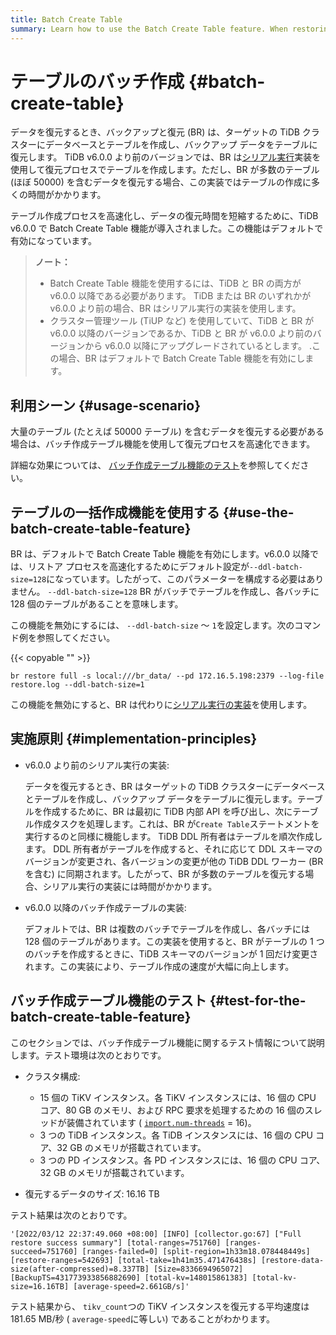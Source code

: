 ```yaml
---
title: Batch Create Table
summary: Learn how to use the Batch Create Table feature. When restoring data, BR can create tables in batches to speed up the restore process.
---
```


# テーブルのバッチ作成 {#batch-create-table}

データを復元するとき、バックアップと復元 (BR) は、ターゲットの TiDB クラスターにデータベースとテーブルを作成し、バックアップ データをテーブルに復元します。 TiDB v6.0.0 より前のバージョンでは、BR は[シリアル実行](#implementation-principles)実装を使用して復元プロセスでテーブルを作成します。ただし、BR が多数のテーブル (ほぼ 50000) を含むデータを復元する場合、この実装ではテーブルの作成に多くの時間がかかります。

テーブル作成プロセスを高速化し、データの復元時間を短縮するために、TiDB v6.0.0 で Batch Create Table 機能が導入されました。この機能はデフォルトで有効になっています。

> **ノート：**
>
> -   Batch Create Table 機能を使用するには、TiDB と BR の両方が v6.0.0 以降である必要があります。 TiDB または BR のいずれかが v6.0.0 より前の場合、BR はシリアル実行の実装を使用します。
> -   クラスター管理ツール (TiUP など) を使用していて、TiDB と BR が v6.0.0 以降のバージョンであるか、TiDB と BR が v6.0.0 より前のバージョンから v6.0.0 以降にアップグレードされているとします。 .この場合、BR はデフォルトで Batch Create Table 機能を有効にします。

## 利用シーン {#usage-scenario}

大量のテーブル (たとえば 50000 テーブル) を含むデータを復元する必要がある場合は、バッチ作成テーブル機能を使用して復元プロセスを高速化できます。

詳細な効果については、 [バッチ作成テーブル機能のテスト](#test-for-the-batch-create-table-feature)を参照してください。

## テーブルの一括作成機能を使用する {#use-the-batch-create-table-feature}

BR は、デフォルトで Batch Create Table 機能を有効にします。v6.0.0 以降では、リストア プロセスを高速化するためにデフォルト設定が`--ddl-batch-size=128`になっています。したがって、このパラメーターを構成する必要はありません。 `--ddl-batch-size=128` BR がバッチでテーブルを作成し、各バッチに 128 個のテーブルがあることを意味します。

この機能を無効にするには、 `--ddl-batch-size` ～ `1`を設定します。次のコマンド例を参照してください。

{{< copyable "" >}}

```shell
br restore full -s local:///br_data/ --pd 172.16.5.198:2379 --log-file restore.log --ddl-batch-size=1
```

この機能を無効にすると、BR は代わりに[シリアル実行の実装](#implementation-principles)を使用します。

## 実施原則 {#implementation-principles}

-   v6.0.0 より前のシリアル実行の実装:

    データを復元するとき、BR はターゲットの TiDB クラスターにデータベースとテーブルを作成し、バックアップ データをテーブルに復元します。テーブルを作成するために、BR は最初に TiDB 内部 API を呼び出し、次にテーブル作成タスクを処理します。これは、BR が`Create Table`ステートメントを実行するのと同様に機能します。 TiDB DDL 所有者はテーブルを順次作成します。 DDL 所有者がテーブルを作成すると、それに応じて DDL スキーマのバージョンが変更され、各バージョンの変更が他の TiDB DDL ワーカー (BR を含む) に同期されます。したがって、BR が多数のテーブルを復元する場合、シリアル実行の実装には時間がかかります。

-   v6.0.0 以降のバッチ作成テーブルの実装:

    デフォルトでは、BR は複数のバッチでテーブルを作成し、各バッチには 128 個のテーブルがあります。この実装を使用すると、BR がテーブルの 1 つのバッチを作成するときに、TiDB スキーマのバージョンが 1 回だけ変更されます。この実装により、テーブル作成の速度が大幅に向上します。

## バッチ作成テーブル機能のテスト {#test-for-the-batch-create-table-feature}

このセクションでは、バッチ作成テーブル機能に関するテスト情報について説明します。テスト環境は次のとおりです。

-   クラスタ構成:

    -   15 個の TiKV インスタンス。各 TiKV インスタンスには、16 個の CPU コア、80 GB のメモリ、および RPC 要求を処理するための 16 個のスレッドが装備されています ( [`import.num-threads`](/tikv-configuration-file.md#num-threads) = 16)。
    -   3 つの TiDB インスタンス。各 TiDB インスタンスには、16 個の CPU コア、32 GB のメモリが搭載されています。
    -   3 つの PD インスタンス。各 PD インスタンスには、16 個の CPU コア、32 GB のメモリが搭載されています。

-   復元するデータのサイズ: 16.16 TB

テスト結果は次のとおりです。

```
'[2022/03/12 22:37:49.060 +08:00] [INFO] [collector.go:67] ["Full restore success summary"] [total-ranges=751760] [ranges-succeed=751760] [ranges-failed=0] [split-region=1h33m18.078448449s] [restore-ranges=542693] [total-take=1h41m35.471476438s] [restore-data-size(after-compressed)=8.337TB] [Size=8336694965072] [BackupTS=431773933856882690] [total-kv=148015861383] [total-kv-size=16.16TB] [average-speed=2.661GB/s]'
```

テスト結果から、 `tikv_count`つの TiKV インスタンスを復元する平均速度は 181.65 MB/秒 ( `average-speed`に等しい) であることがわかります。
